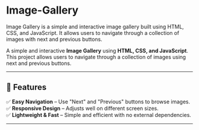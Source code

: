 # Image-Gallery
Image Gallery is a simple and interactive image gallery built using HTML, CSS, and JavaScript. It allows users to navigate through a collection of images with next and previous buttons.

A simple and interactive **Image Gallery** using **HTML, CSS, and JavaScript**. This project allows users to navigate through a collection of images using next and previous buttons.

---

## 🚀 Features
✅ **Easy Navigation** – Use "Next" and "Previous" buttons to browse images.  
✅ **Responsive Design** – Adjusts well on different screen sizes.  
✅ **Lightweight & Fast** – Simple and efficient with no external dependencies.  

---
